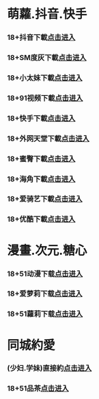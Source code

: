 # 萌蘿.抖音.快手
### 18+抖音下載<a rel="nofollow noopener" href="https://haoshun-keji.com/e/5/MIM05BBG" target="_blank">点击进入</a>
### 18+SM度灰下載<a rel="nofollow noopener" href="https://b0048eba.yrpwateb.cc/chan/h56418/wukq4" target="_blank">点击进入</a>
### 18+小太妹下載<a rel="nofollow noopener" href="https://xfmdmri7bhe9.top/?channel_code=MIM03BBG" target="_blank">点击进入</a>
### 18+91视频下載<a rel="nofollow noopener" href="https://2fdc.kmrrnxhmj.com/chan-4780/aff-ktWnZ" target="_blank">点击进入</a>
### 18+快手下載<a rel="nofollow noopener" href="https://iyzkqv8cre2z.top/?channel_code=MIM04BBG" target="_blank">点击进入</a>
### 18+外网天堂下載<a rel="nofollow noopener" href="https://ccb4bf.qianrehvw.com/aff-Mje8" target="_blank">点击进入</a>
### 18+蜜臀下載<a rel="nofollow noopener" href="https://vwgqgql4u9tr.top/?channel_code=MIM18BBG" target="_blank">点击进入</a>
### 18+海角下載<a rel="nofollow noopener" href="https://2546091.gqmevhuiu.com/aff-bsKN8" target="_blank">点击进入</a>
### 18+爱骑艺下載<a rel="nofollow noopener" href="https://ir3h8vnlcyhd.top/?channel_code=MIM12BBG" target="_blank">点击进入</a>
### 18+优酷下載<a rel="nofollow noopener" href="https://cot3lquomekx.top/?channel_code=MIM13BBG" target="_blank">点击进入</a>
# 漫畫.次元.糖心
### 18+51动漫下载<a rel="nofollow noopener" href="https://95f5f7e.puemrdxqn.com/?code=ahbFk&c=16921" target="_blank">点击进入</a>
### 18+爱萝莉下载<a rel="nofollow noopener" href="https://apwbf4tmu3yg.top/?channel_code=MIM33BBG" target="_blank">点击进入</a>
### 18+51蘿莉下载<a rel="nofollow noopener" href="https://69590f06.umgfgq.com/chan/GS1525/SWKC" target="_blank">点击进入</a>
# 同城約愛
### (少妇.学妹)直接約<a rel="nofollow noopener" href="https://jy.yunjun1.cn/location.html?t=001gz_298" target="_blank">点击进入</a>
### 18+51品茶<a rel="nofollow noopener" href="https://2fa90a.xh1otto.com/?code=aZJ6Q&c=16921" target="_blank">点击进入</a>



